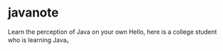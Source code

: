 # javanote
Learn the perception of Java on your own
Hello, here is a college student who is learning Java。
